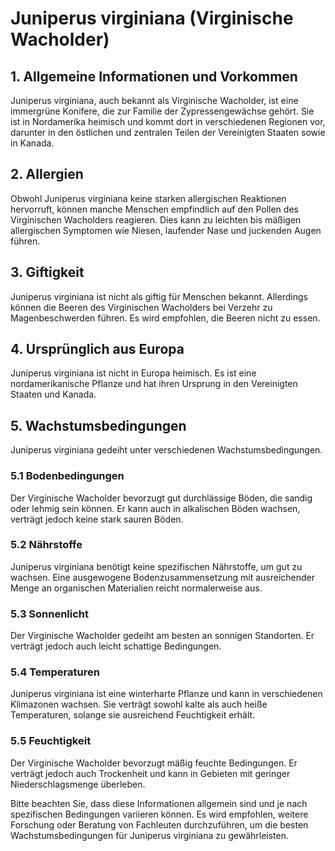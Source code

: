 # Juniperus virginiana (Virginische Wacholder)

## 1. Allgemeine Informationen und Vorkommen
Juniperus virginiana, auch bekannt als Virginische Wacholder, ist eine immergrüne Konifere, die zur Familie der Zypressengewächse gehört. Sie ist in Nordamerika heimisch und kommt dort in verschiedenen Regionen vor, darunter in den östlichen und zentralen Teilen der Vereinigten Staaten sowie in Kanada.

## 2. Allergien
Obwohl Juniperus virginiana keine starken allergischen Reaktionen hervorruft, können manche Menschen empfindlich auf den Pollen des Virginischen Wacholders reagieren. Dies kann zu leichten bis mäßigen allergischen Symptomen wie Niesen, laufender Nase und juckenden Augen führen.

## 3. Giftigkeit
Juniperus virginiana ist nicht als giftig für Menschen bekannt. Allerdings können die Beeren des Virginischen Wacholders bei Verzehr zu Magenbeschwerden führen. Es wird empfohlen, die Beeren nicht zu essen.

## 4. Ursprünglich aus Europa
Juniperus virginiana ist nicht in Europa heimisch. Es ist eine nordamerikanische Pflanze und hat ihren Ursprung in den Vereinigten Staaten und Kanada.

## 5. Wachstumsbedingungen
Juniperus virginiana gedeiht unter verschiedenen Wachstumsbedingungen.

### 5.1 Bodenbedingungen
Der Virginische Wacholder bevorzugt gut durchlässige Böden, die sandig oder lehmig sein können. Er kann auch in alkalischen Böden wachsen, verträgt jedoch keine stark sauren Böden.

### 5.2 Nährstoffe
Juniperus virginiana benötigt keine spezifischen Nährstoffe, um gut zu wachsen. Eine ausgewogene Bodenzusammensetzung mit ausreichender Menge an organischen Materialien reicht normalerweise aus.

### 5.3 Sonnenlicht
Der Virginische Wacholder gedeiht am besten an sonnigen Standorten. Er verträgt jedoch auch leicht schattige Bedingungen.

### 5.4 Temperaturen
Juniperus virginiana ist eine winterharte Pflanze und kann in verschiedenen Klimazonen wachsen. Sie verträgt sowohl kalte als auch heiße Temperaturen, solange sie ausreichend Feuchtigkeit erhält.

### 5.5 Feuchtigkeit
Der Virginische Wacholder bevorzugt mäßig feuchte Bedingungen. Er verträgt jedoch auch Trockenheit und kann in Gebieten mit geringer Niederschlagsmenge überleben.

Bitte beachten Sie, dass diese Informationen allgemein sind und je nach spezifischen Bedingungen variieren können. Es wird empfohlen, weitere Forschung oder Beratung von Fachleuten durchzuführen, um die besten Wachstumsbedingungen für Juniperus virginiana zu gewährleisten.
